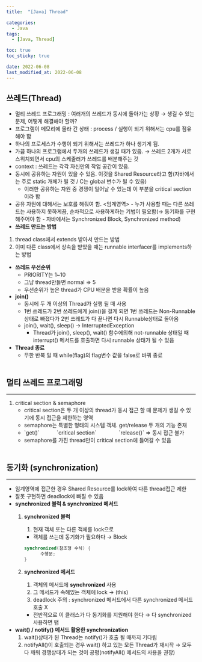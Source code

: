 ```yaml
---
title:  "[Java] Thread" 

categories:
  - Java
tags:
  - [Java, Thread]

toc: true
toc_sticky: true

date: 2022-06-08
last_modified_at: 2022-06-08
---
```


## 쓰레드(Thread)


-   멀티 쓰레드 프로그래밍 : 여러개의 쓰레드가 동시에 돌아가는 상황 → 생길 수 있는 문제, 어떻게 해결해야 할까?
-   프로그램이 메모리에 올라 간 상태 : process / 실행이 되기 위해서는 cpu를 점유해야 함
-   하나의 프로세스가 수행이 되기 위해서는 쓰레드가 하나 생기게 됨.
-   가끔 하나의 프로그램에서 두개의 쓰레드가 생길 때가 있음. → 쓰레드 2개가 서로 스위치되면서 cpu의 스케줄러가 쓰레드를 배분해주는 것
-   context : 쓰레드는 각각 자신만의 작업 공간이 있음.
-   동시에 공유하는 자원이 있을 수 있음. 이것을 Shared Resource라고 함(자바에서는 주로 static 개체가 될 것 / C는 global 변수가 될 수 있음)
    -   이러한 공유하는 자원 중 경쟁이 일어날 수 있는데 이 부분을 critical section이라 함
-   공유 자원에 대해서는 보호를 해줘여 함. <임계영역> - 누가 사용할 때는 다른 쓰레드는 사용하지 못하게끔, 순차적으로 사용하게하는 기법이 필요함(→ 동기화를 구현해주어야 함 - 자바에서는 Synchronized Block, Synchronized method)
-   **쓰레드 만드는 방법**

1.  thread class에서 extends 받아서 만드는 방법
2.  이미 다른 class에서 상속을 받았을 때는 runnable interfacer를 implements하는 방법

-   **쓰레드 우선순위**
    -   PRIORITY는 1~10
    -   그냥 thread만들면 normal ⇒ 5
    -   우선순위가 높은 thread가 CPU 배분을 받을 확률이 높음
-   **join()**
    -   동시에 두 개 이상의 Thread가 실행 될 때 사용
    -   1번 쓰레드가 2번 쓰레드에게 join()을 걸게 되면 1번 쓰레드는 Non-Runnable상태로 빠졌다가 2번 쓰레드가 다 끝나면 다시 Runnable상태로 돌아옴
    -   join(), wait(), sleep() → InterruptedException
        -   Thread가 join(), sleep(), wait() 함수에의해 not-runnable 상태일 때 interrupt() 메서드를 호출하면 다시 runnable 상태가 될 수 있음
-   **Thread 종료**
    -   무한 반복 일 때 while(flag)의 flag변수 값을 false로 바꿔 종료
<br><br>

## 멀티 쓰레드 프로그래밍

---

1.  critical section & semaphore
    -   critical section은 두 개 이상의 thread가 동시 접근 할 때 문제가 생길 수 있기에 동시 접근을 제한하는 영역
    -   semaphore는 특별한 형태의 시스템 객체. get/release 두 개의 기능 존재
    -   \`get()\` 　　　\`critical section\`　　　　 \`release()\` ⇒ 동시 접근 불가
    -   semaphore를 가진 thread만이 critical section에 들어갈 수 있음
<br><br>

## 동기화 (synchronization)

---

-   임계영역에 접근한 경우 Shared Resource를 lock하여 다른 thread접근 제한
-   잘못 구현하면 deadlock에 빠질 수 있음
-   **synchronized 블럭 & synchronized 메서드**
    1.  **synchronized 블럭**
        
        1.  현재 객체 또는 다른 객체를 lock으로
        
        -   객체를 쓰는데 동기화가 필요하다 → Block
        
        ```java
        synchronized(참조형 수식) {
              수행문;
        }
        ```
        
    2.  **synchronized 메서드**
        
        1.  객체의 메서드에 **synchronized** 사용
        2.  그 메서드가 속해있는 객체에 lock → (this)
        3.  deadlock 주의 : synchronized 메서드에서 다른 synchronized 메서드호출 X
        
        -   전반적으로 이 클래스가 다 동기화를 지원해야 한다 → 다 synchronized 사용하면 됌
-   **wait() / notify() 메서드 활용한 synchronization**
    1.  wait()상태가 된 Thread는 notify()가 호출 될 때까지 기다림
    2.  notifyAll()이 호출되는 경우 wait() 하고 있는 모든 Thread가 재시작 → 모두다 깨워 경쟁상태가 되는 것이 공평(notifyAll() 메서드의 사용을 권장)